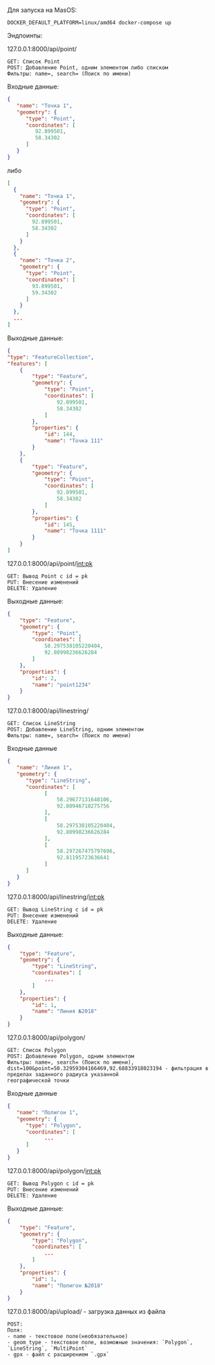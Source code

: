 Для запуска на MasOS: 

    DOCKER_DEFAULT_PLATFORM=linux/amd64 docker-compose up

Эндпоинты:
    
127.0.0.1:8000/api/point/

    GET: Список Point
    POST: Добавление Point, одним элементом либо списком
    Фильтры: name=, search= (Поиск по имени)
Входные данные:
```json
{
   "name": "Точка 1",
   "geometry": {
      "type": "Point",
      "coordinates": [
         92.899501,
         58.34302
      ]
   }
}
```
либо
```json
[
  {
    "name": "Точка 1",
    "geometry": {
      "type": "Point",
      "coordinates": [
        92.899501,
        58.34302
      ]
    }
  },
  {
    "name": "Точка 2",
    "geometry": {
      "type": "Point",
      "coordinates": [
        93.899501,
        59.34302
      ]
    }
  },
  ...
]
```
Выходные данные:
```json
{
"type": "FeatureCollection",
"features": [
    {
        "type": "Feature",
        "geometry": {
            "type": "Point",
            "coordinates": [
                92.899501,
                58.34302
            ]
        },
        "properties": {
            "id": 144,
            "name": "Точка 111"
        }
    },
    {
        "type": "Feature",
        "geometry": {
            "type": "Point",
            "coordinates": [
                92.899501,
                58.34302
            ]
        },
        "properties": {
            "id": 145,
            "name": "Точка 1111"
        }
    }
]
```

127.0.0.1:8000/api/point/<int:pk>
    
    GET: Вывод Point c id = pk
    PUT: Внесение изменений
    DELETE: Удаление
Выходные данные:
```json
{
    "type": "Feature",
    "geometry": {
        "type": "Point",
        "coordinates": [
            58.297538105220404,
            92.80998236626284
        ]
    },
    "properties": {
        "id": 2,
        "name": "point1234"
    }
}
```

127.0.0.1:8000/api/linestring/

    GET: Список LineString
    POST: Добавление LineString, одним элементом
    Фильтры: name=, search= (Поиск по имени)
Входные данные
```json
{
   "name": "Линия 1",
   "geometry": {
      "type": "LineString",
      "coordinates": [
            [
                58.29677131648106,
                92.80946718275756
            ],
            [
                58.297538105220404,
                92.80998236626284
            ],
            [
                58.297267475797696,
                92.81195723636641
            ]
      ]
   }
}
```


127.0.0.1:8000/api/linestring/<int:pk>

    GET: Вывод LineString с id = pk
    PUT: Внесение изменений
    DELETE: Удаление

Выходные данные:
```json
{
    "type": "Feature",
    "geometry": {
        "type": "LineString",
        "coordinates": [
            ...
        ]
    },
    "properties": {
        "id": 1,
        "name": "Линия №2018"
    }
}
```

127.0.0.1:8000/api/polygon/

    GET: Список Polygon
    POST: Добавление Polygon, одним элементом 
    Фильтры: name=, search= (Поиск по имени),
    dist=100&point=50.32959304166469,92.68833918023194 - фильтрация в пределах заданного радиуса указанной 
    географической точки

Входные данные
```json
{
   "name": "Полигон 1",
   "geometry": {
      "type": "Polygon",
      "coordinates": [
            ...
      ]
   }
}
```

127.0.0.1:8000/api/polygon/<int:pk>

    GET: Вывод Polygon с id = pk
    PUT: Внесение изменений
    DELETE: Удаление
Выходные данные:
```json
{
    "type": "Feature",
    "geometry": {
        "type": "Polygon",
        "coordinates": [
            ...
        ]
    },
    "properties": {
        "id": 1,
        "name": "Полигон №2018"
    }
}
```

127.0.0.1:8000/api/upload/ - загрузка данных из файла
    
    POST:
    Поля:
    - name - текстовое поле(необязательное)
    - geom_type - текстовое поле, возможные значения: `Polygon`, `LineString`, `MultiPoint`
    - gpx - файл с расширением `.gpx`


